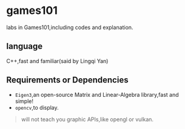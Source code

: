 # games101
labs in Games101,including codes and explanation.

## language
C++,fast and familiar(said by Lingqi Yan)

## Requirements or Dependencies
- `Eigen3`,an open-source Matrix and Linear-Algebra library,fast and simple!
- `opencv`,to display.
> will not teach you graphic APIs,like opengl or vulkan.
